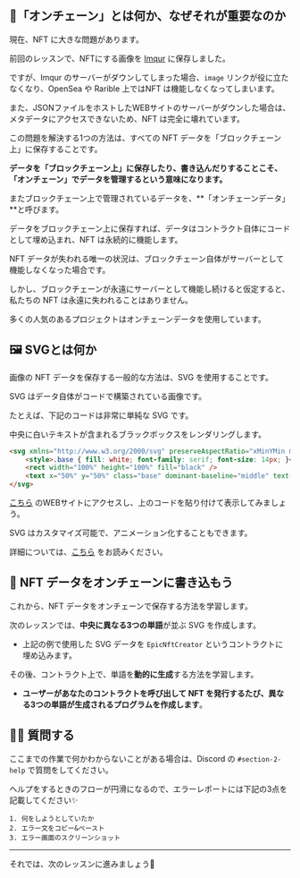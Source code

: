 
## 🔗「オンチェーン」とは何か、なぜそれが重要なのか

現在、NFT に大きな問題があります。

前回のレッスンで、NFTにする画像を [Imqur](imgur.com)  に保存しました。

ですが、Imqur のサーバーがダウンしてしまった場合、`image` リンクが役に立たなくなり、OpenSea や Rarible 上ではNFT は機能しなくなってしまいます。

また、JSONファイルをホストしたWEBサイトのサーバーがダウンした場合は、メタデータにアクセスできないため、NFT は完全に壊れています。

この問題を解決する1つの方法は、すべての NFT データを「ブロックチェーン上」に保存することです。

**データを「ブロックチェーン上」に保存したり、書き込んだりすることこそ、「オンチェーン」でデータを管理するという意味になります。**

またブロックチェーン上で管理されているデータを、**「オンチェーンデータ」**と呼びます。

データをブロックチェーン上に保存すれば、データはコントラクト自体にコードとして埋め込まれ、NFT は永続的に機能します。

NFT データが失われる唯一の状況は、ブロックチェーン自体がサーバーとして機能しなくなった場合です。

しかし、ブロックチェーンが永遠にサーバーとして機能し続けると仮定すると、私たちの NFT は永遠に失われることはありません。

多くの人気のあるプロジェクトはオンチェーンデータを使用しています。
## 🖼 SVGとは何か

画像の NFT データを保存する一般的な方法は、SVG を使用することです。

SVG はデータ自体がコードで構築されている画像です。

たとえば、下記のコードは非常に単純な SVG です。

中央に白いテキストが含まれるブラックボックスをレンダリングします。

```html
<svg xmlns="http://www.w3.org/2000/svg" preserveAspectRatio="xMinYMin meet" viewBox="0 0 350 350">
    <style>.base { fill: white; font-family: serif; font-size: 14px; }</style>
    <rect width="100%" height="100%" fill="black" />
    <text x="50%" y="50%" class="base" dominant-baseline="middle" text-anchor="middle">EpicNftCreator</text>
</svg>
```

[こちら](https://www.svgviewer.dev/) のWEBサイトにアクセスし、上のコードを貼り付けて表示してみましょう。

SVG はカスタマイズ可能で、アニメーション化することもできます。

詳細については、[こちら](https://developer.mozilla.org/ja/docs/Web/SVG/Tutorial) をお読みください。
## 🤘 NFT データをオンチェーンに書き込もう

これから、NFT データをオンチェーンで保存する方法を学習します。

次のレッスンでは、**中央に異なる3つの単語**が並ぶ SVG を作成します。

- 上記の例で使用した SVG データを `EpicNftCreator` というコントラクトに埋め込みます。

その後、コントラクト上で、単語を**動的に生成**する方法を学習します。

- **ユーザーがあなたのコントラクトを呼び出して NFT を発行するたび、異なる3つの単語が生成されるプログラムを作成します**。
## 🙋‍♂️ 質問する

ここまでの作業で何かわからないことがある場合は、Discord の `#section-2-help` で質問をしてください。

ヘルプをするときのフローが円滑になるので、エラーレポートには下記の3点を記載してください✨
```
1. 何をしようとしていたか
2. エラー文をコピー&ペースト
3. エラー画面のスクリーンショット
```

-----
それでは、次のレッスンに進みましょう🎉
